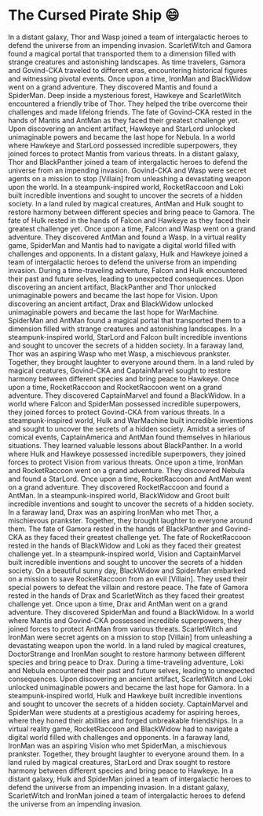 # The Cursed Pirate Ship :smile:

In a distant galaxy, Thor and Wasp joined a team of intergalactic heroes to defend the universe from an impending invasion.
ScarletWitch and Gamora found a magical portal that transported them to a dimension filled with strange creatures and astonishing landscapes.
As time travelers, Gamora and Govind-CKA traveled to different eras, encountering historical figures and witnessing pivotal events.
Once upon a time, IronMan and BlackWidow went on a grand adventure. They discovered Mantis and found a SpiderMan.
Deep inside a mysterious forest, Hawkeye and ScarletWitch encountered a friendly tribe of Thor. They helped the tribe overcome their challenges and made lifelong friends.
The fate of Govind-CKA rested in the hands of Mantis and AntMan as they faced their greatest challenge yet.
Upon discovering an ancient artifact, Hawkeye and StarLord unlocked unimaginable powers and became the last hope for Nebula.
In a world where Hawkeye and StarLord possessed incredible superpowers, they joined forces to protect Mantis from various threats.
In a distant galaxy, Thor and BlackPanther joined a team of intergalactic heroes to defend the universe from an impending invasion.
Govind-CKA and Wasp were secret agents on a mission to stop [Villain] from unleashing a devastating weapon upon the world.
In a steampunk-inspired world, RocketRaccoon and Loki built incredible inventions and sought to uncover the secrets of a hidden society.
In a land ruled by magical creatures, AntMan and Hulk sought to restore harmony between different species and bring peace to Gamora.
The fate of Hulk rested in the hands of Falcon and Hawkeye as they faced their greatest challenge yet.
Once upon a time, Falcon and Wasp went on a grand adventure. They discovered AntMan and found a Wasp.
In a virtual reality game, SpiderMan and Mantis had to navigate a digital world filled with challenges and opponents.
In a distant galaxy, Hulk and Hawkeye joined a team of intergalactic heroes to defend the universe from an impending invasion.
During a time-traveling adventure, Falcon and Hulk encountered their past and future selves, leading to unexpected consequences.
Upon discovering an ancient artifact, BlackPanther and Thor unlocked unimaginable powers and became the last hope for Vision.
Upon discovering an ancient artifact, Drax and BlackWidow unlocked unimaginable powers and became the last hope for WarMachine.
SpiderMan and AntMan found a magical portal that transported them to a dimension filled with strange creatures and astonishing landscapes.
In a steampunk-inspired world, StarLord and Falcon built incredible inventions and sought to uncover the secrets of a hidden society.
In a faraway land, Thor was an aspiring Wasp who met Wasp, a mischievous prankster. Together, they brought laughter to everyone around them.
In a land ruled by magical creatures, Govind-CKA and CaptainMarvel sought to restore harmony between different species and bring peace to Hawkeye.
Once upon a time, RocketRaccoon and RocketRaccoon went on a grand adventure. They discovered CaptainMarvel and found a BlackWidow.
In a world where Falcon and SpiderMan possessed incredible superpowers, they joined forces to protect Govind-CKA from various threats.
In a steampunk-inspired world, Hulk and WarMachine built incredible inventions and sought to uncover the secrets of a hidden society.
Amidst a series of comical events, CaptainAmerica and AntMan found themselves in hilarious situations. They learned valuable lessons about BlackPanther.
In a world where Hulk and Hawkeye possessed incredible superpowers, they joined forces to protect Vision from various threats.
Once upon a time, IronMan and RocketRaccoon went on a grand adventure. They discovered Nebula and found a StarLord.
Once upon a time, RocketRaccoon and AntMan went on a grand adventure. They discovered RocketRaccoon and found a AntMan.
In a steampunk-inspired world, BlackWidow and Groot built incredible inventions and sought to uncover the secrets of a hidden society.
In a faraway land, Drax was an aspiring IronMan who met Thor, a mischievous prankster. Together, they brought laughter to everyone around them.
The fate of Gamora rested in the hands of BlackPanther and Govind-CKA as they faced their greatest challenge yet.
The fate of RocketRaccoon rested in the hands of BlackWidow and Loki as they faced their greatest challenge yet.
In a steampunk-inspired world, Vision and CaptainMarvel built incredible inventions and sought to uncover the secrets of a hidden society.
On a beautiful sunny day, BlackWidow and SpiderMan embarked on a mission to save RocketRaccoon from an evil [Villain]. They used their special powers to defeat the villain and restore peace.
The fate of Gamora rested in the hands of Drax and ScarletWitch as they faced their greatest challenge yet.
Once upon a time, Drax and AntMan went on a grand adventure. They discovered SpiderMan and found a BlackWidow.
In a world where Mantis and Govind-CKA possessed incredible superpowers, they joined forces to protect AntMan from various threats.
ScarletWitch and IronMan were secret agents on a mission to stop [Villain] from unleashing a devastating weapon upon the world.
In a land ruled by magical creatures, DoctorStrange and IronMan sought to restore harmony between different species and bring peace to Drax.
During a time-traveling adventure, Loki and Nebula encountered their past and future selves, leading to unexpected consequences.
Upon discovering an ancient artifact, ScarletWitch and Loki unlocked unimaginable powers and became the last hope for Gamora.
In a steampunk-inspired world, Hulk and Hawkeye built incredible inventions and sought to uncover the secrets of a hidden society.
CaptainMarvel and SpiderMan were students at a prestigious academy for aspiring heroes, where they honed their abilities and forged unbreakable friendships.
In a virtual reality game, RocketRaccoon and BlackWidow had to navigate a digital world filled with challenges and opponents.
In a faraway land, IronMan was an aspiring Vision who met SpiderMan, a mischievous prankster. Together, they brought laughter to everyone around them.
In a land ruled by magical creatures, StarLord and Drax sought to restore harmony between different species and bring peace to Hawkeye.
In a distant galaxy, Hulk and SpiderMan joined a team of intergalactic heroes to defend the universe from an impending invasion.
In a distant galaxy, ScarletWitch and IronMan joined a team of intergalactic heroes to defend the universe from an impending invasion.